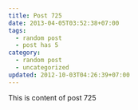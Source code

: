 ```yaml
---
title: Post 725
date: 2013-04-05T03:52:38+07:00
tags:
  - random post
  - post has 5
category:
  - random post
  - uncategorized
updated: 2012-10-03T04:26:39+07:00
---
```

This is content of post 725